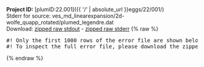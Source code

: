 **Project ID:** [plumID:22.001]({{ '/' | absolute_url }}eggs/22/001/)  
Stderr for source:  ves_md_linearexpansion/2d-wolfe_quapp_rotated/plumed_legendre.dat   
Download: [zipped raw stdout](plumed_legendre.dat.plumed_master.stdout.txt.zip) - [zipped raw stderr](plumed_legendre.dat.plumed_master.stderr.txt.zip) 
{% raw %}
<pre>
#! Only the first 1000 rows of the error file are shown below
#! To inspect the full error file, please download the zipped raw stderr file above
</pre>
{% endraw %}
